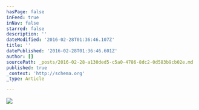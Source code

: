 ```yaml
---
hasPage: false
inFeed: true
inNav: false
starred: false
description: ''
dateModified: '2016-02-28T01:36:46.107Z'
title: ''
datePublished: '2016-02-28T01:36:46.601Z'
author: []
sourcePath: _posts/2016-02-28-a130ded5-c5a0-4786-8dc2-0d583b9cb02e.md
published: true
_context: 'http://schema.org'
_type: Article

---
```

![](https://the-grid-user-content.s3-us-west-2.amazonaws.com/a2ab3cab-08e3-4883-b2a8-ea92e77203e9.jpg)